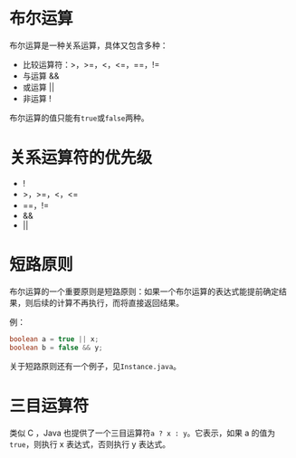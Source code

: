# 布尔运算
布尔运算是一种关系运算，具体又包含多种：
- 比较运算符：>，>=，<，<=，==，!=
- 与运算 &&
- 或运算 ||
- 非运算 !

布尔运算的值只能有`true`或`false`两种。

# 关系运算符的优先级
- !
- \>，\>=，<，<=
- ==，!=
- &&
- ||

# 短路原则
布尔运算的一个重要原则是短路原则：如果一个布尔运算的表达式能提前确定结果，则后续的计算不再执行，而将直接返回结果。

例：
```java
boolean a = true || x;
boolean b = false && y;
```

关于短路原则还有一个例子，见`Instance.java`。

# 三目运算符
类似 C ，Java 也提供了一个三目运算符`a ? x : y`。它表示，如果 a 的值为 `true`，则执行 x 表达式，否则执行 y 表达式。